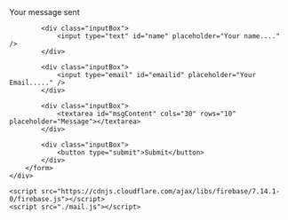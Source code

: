 <!DOCTYPE html>
<html lang="en">

<head>
    <meta charset="UTF-8">
    <meta http-equiv="X-UA-Compatible" content="IE=edge">
    <meta name="viewport" content="width=device-width, initial-scale=1.0">
    <title>Contact Messages | Firebase</title>
    <link rel="stylesheet" href="./styles.css">
</head>

<body>
    <div class="container">
        <form action="" id="contactForm">
            <div class="alert">Your message sent</div>

            <div class="inputBox">
                <input type="text" id="name" placeholder="Your name...." />
            </div>

            <div class="inputBox">
                <input type="email" id="emailid" placeholder="Your Email....." />
            </div>

            <div class="inputBox">
                <textarea id="msgContent" cols="30" rows="10" placeholder="Message"></textarea>
            </div>

            <div class="inputBox">
                <button type="submit">Submit</button>
            </div>
        </form>
    </div>

    <script src="https://cdnjs.cloudflare.com/ajax/libs/firebase/7.14.1-0/firebase.js"></script>
    <script src="./mail.js"></script>
</body>

</html>

